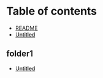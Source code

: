 # Table of contents

* [README](README.md)
* [Untitled](untitled.md)

## folder1

* [Untitled](folder1/untitled.md)

